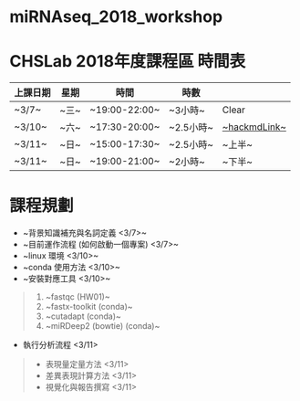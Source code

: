 # miRNAseq_2018_workshop
CHSLab 2018年度課程區
時間表
==

|上課日期|星期|時間|時數||
|----|----|----|----|----|
|~3/7~|~三~|~19:00-22:00~|~3小時~|Clear|
|~3/10~|~六~|~17:30-20:00~|~2.5小時~|[~hackmdLink~](https://hackmd.io/oH1djGZFQgyVxzckPYL59g)|~
|~3/11~|~日~|~15:00-17:30~|~2.5小時~|~上半~|
|~3/11~|~日~|~19:00-21:00~|~2小時~|~下半~|

課程規劃
==
+ ~背景知識補充與名詞定義 <3/7>~
+ ~目前運作流程 (如何啟動一個專案) <3/7>~
+ ~linux 環境 <3/10>~
+ ~conda 使用方法 <3/10>~
+ ~安裝對應工具 <3/10>~
> 1. ~fastqc (HW01)~
> 2. ~fastx-toolkit (conda)~
> 3. ~cutadapt (conda)~
> 4. ~miRDeep2 (bowtie) (conda)~
+ 執行分析流程 <3/11>
>+ 表現量定量方法 <3/11>
>+ 差異表現計算方法 <3/11>
>+ 視覺化與報告撰寫 <3/11>
